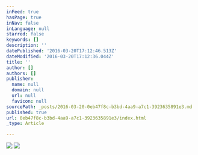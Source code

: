 ```yaml
---
inFeed: true
hasPage: true
inNav: false
inLanguage: null
starred: false
keywords: []
description: ''
datePublished: '2016-03-20T17:12:46.513Z'
dateModified: '2016-03-20T17:12:36.044Z'
title: ''
author: []
authors: []
publisher:
  name: null
  domain: null
  url: null
  favicon: null
sourcePath: _posts/2016-03-20-0eb47f8c-b3bd-4aa9-a7c1-3923635891e3.md
published: true
url: 0eb47f8c-b3bd-4aa9-a7c1-3923635891e3/index.html
_type: Article

---
```

![](https://the-grid-user-content.s3-us-west-2.amazonaws.com/1ad35c3f-6472-4be9-b008-76f6d6451860.jpg)
![](https://the-grid-user-content.s3-us-west-2.amazonaws.com/5e871736-d6a1-49a2-96a1-4a821d725f2f.jpg)